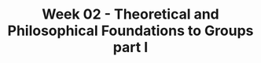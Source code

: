---
layout: single_embed_slide
title: "Week 02 - Theoretical and Philosophical Foundations to Groups part I"
presentation_id: xFnMol
canonical_url: /presentations/xFnMol/
slides:
  - slide_name: ../deck-6239-large-0.jpeg
    slide_thumbnail: ../deck-6239-thumb-0.jpeg
    slide_text: >
      <p><strong>Time</strong>: Wednesday’s from 5:30-8:15<br />
      <strong>Date</strong>: 01/20/21
      <strong>Content</strong>: Theoretical and Philosophical Foundations to Groups part I
      <strong>Reading Assignment</strong>: Garvin et al. (2017) Chapters 1-3
      <strong>Due Dates</strong>:</p>
      <ul>
      <li>
      <strong>A-01: Synchronous Class Engagement</strong> Attend class</li>
      <li>
      <strong>A-02: Asynchronous Class Engagement</strong> Description of characteristic of a population due Friday 01/22/21 at 11:55 PM and two replies due Sunday 01/24/21 at 11:55 PM <em>via My Heritage Class Forums</em>
      </li>
      <li>
      <strong>Read</strong> Garvin et al. (2017) Chapters 1-3</li>
      </ul>
      
  - slide_name: ../deck-6239-large-1.jpeg
    slide_thumbnail: ../deck-6239-thumb-1.jpeg
    slide_text: >
      <blockquote>
      <p>Often when starting groups, if you just ask how people are doing, they will not answer or it will be “ok” if pressed. In class, I tend to ask you to give a simple rating scale (thumbs up to thumbs down). Another way to make it concrete and solit more convesation is to make it abstract.</p>
      </blockquote>
      <blockquote>
      <p>[Whole Class Activity] As I go through and do attendance, please share how you would describe your day if it was an animal. You can also pass if you need to</p>
      </blockquote>
      <ul>
      <li>Spend time talking about other options for this type of simple activity.</li>
      </ul>
      
  - slide_name: ../deck-6239-large-2.jpeg
    slide_thumbnail: ../deck-6239-thumb-2.jpeg
    slide_text: >
      <blockquote>
      <p>What are groups used for in social work practice?
      We are going to watch a clip from a movie, Fight Club. There is some strong language and themes. We are only going to watch about 5 - 10 minutes. You can feel free to step out if you might be easily offended.
      [Activity] Watch scene from Fight Club  (5:41-12:26)
      Discuss some scenes from support groups in movies</p>
      </blockquote>
      <p><a href="https://tubitv.com/movies/565391/fight-club" target="_blank" rel="noopener">https://tubitv.com/movies/565391/fight-club</a></p>
      
  - slide_name: ../deck-6239-large-3.jpeg
    slide_thumbnail: ../deck-6239-thumb-3.jpeg
    slide_text: >
      <ul>
      <li>Overview of working with groups</li>
      <li>Group dynamics and roles</li>
      <li>Tools and strategies in groups</li>
      </ul>
      
  - slide_name: ../deck-6239-large-4.jpeg
    slide_thumbnail: ../deck-6239-thumb-4.jpeg
    slide_text: >
      <blockquote>
      <p>Group work can be some of the most challenging and rewarding work that we can do as social workers. But what does it mean to do work with groups?</p>
      </blockquote>
      <ul>
      <li>Definition
      <ul>
      <li>A group is a collection of people with shared interests who come together to pursue a goal.</li>
      <li>Can be individual, group, organization, and/or community goals.</li>
      </ul>
      </li>
      <li>Examples
      <ul>
      <li>Groups can help a lot of different people with different needs such as people with CD issues, weight loss groups, family support groups, and advocacy groups.</li>
      <li>Social workers use groups to gather information about clients and to help plan interventions through staffing clients, or case conferences.</li>
      </ul>
      </li>
      </ul>
      
  - slide_name: ../deck-6239-large-5.jpeg
    slide_thumbnail: ../deck-6239-thumb-5.jpeg
    slide_text: >
      <blockquote>
      <p>Nothing truly valuable can be achieved except by the unselfish cooperation of many individuals.
      — Albert Einstein
      We were all born into a group (family) and eventually become members of multiple groups such as work, church, and other venues. Humans are social animals and need to belong, to be accepted by others.</p>
      </blockquote>
      <ul>
      <li>
      <strong>Mutual Assistance</strong> the opportunity a group offers to be able to give and to receive help from others. The help given could include companionship, material assistance, emotional, or spiritual support, access to resources, and others.</li>
      <li>
      <strong>Connecting with others</strong> helps reduce individual isolation and allows sharing of thoughts feelings, and beliefs. Groups give us the chance to put our problems into perspective and identify with others who share our feelings, and interests.</li>
      <li>
      <strong>Testing new behaviors</strong>, groups allow us to test out new behaviors in a safer environment than might ordinarily be available.</li>
      <li>
      <strong>Goal achievement</strong> due to the fact that a group of individuals generate ideas, solutions, and responses in greater numbers than a single person which increases the likelihood that a problem can be solved.</li>
      <li>
      <strong>Decision making</strong> in a group is the capacity to bring the wisdom of many to the decision making process. Buy in by members is especially important when they will be expected to carry out decisions made in the group.</li>
      </ul>
      
  - slide_name: ../deck-6239-large-6.jpeg
    slide_thumbnail: ../deck-6239-thumb-6.jpeg
    slide_text: >
      <blockquote>
      <p>There are two main types of groups, task groups, and treatment groups.
      [Discussion] What types of groups have you been involved with or seen
      [Discussion] What is a local example of each group?</p>
      </blockquote>
      <h3>Treatment Groups</h3>
      <blockquote>
      <p>The type most of us think about is treatment groups. These are any groups where the primary focus is on member’s emotional and social needs.</p>
      </blockquote>
      <ul>
      <li>
      <strong>Growth Group</strong>: Designed to encourage and support the growth of the individual group member.
      <ul>
      <li>They focus on helping individuals achieve their potential and building their strengths. i.e. women in a DV shelter.</li>
      </ul>
      </li>
      <li>
      <strong>Therapy Groups</strong>: Help clients who have an identified goal of changing some aspects of their behavior or thinking. The objective is recovering from problematic life experiences. i.e.; victims of abuse.</li>
      <li>
      <strong>Educational Groups</strong>: The purpose is to educate or teach the group members about some issue or topic. i.e.; parenting group</li>
      <li>
      <strong>Socialization Group</strong>: Assist participants in acquiring skills necessary to become socialized into the community. The presumption is that the group members have a deficit of some sort of social skills. i.e.; teenagers with delinquent behavior.</li>
      <li>
      <strong>Support Groups</strong>: People sharing certain characteristics who get together to provide one another with emotional sustenance, encourage new coping mechanisms, and allow a strengths-based sharing of issues, concerns, and problems.</li>
      </ul>
      
  - slide_name: ../deck-6239-large-7.jpeg
    slide_thumbnail: ../deck-6239-thumb-7.jpeg
    slide_text: >
      <h3>Task Groups</h3>
      <blockquote>
      <p>The second type of group is a task group, which is are where members focus primarily on a specific objective or task.</p>
      </blockquote>
      <blockquote>
      <p>Task groups could be characterized in three ways based on who it is intending to meet the needs of:</p>
      </blockquote>
      <ul>
      <li>Needs of the client</li>
      <li>Needs of the organization</li>
      <li>Needs of the community</li>
      </ul>
      
  - slide_name: ../deck-6239-large-8.jpeg
    slide_thumbnail: ../deck-6239-thumb-8.jpeg
    slide_text: >
      <blockquote>
      <p>These groups often take some of these general forms.</p>
      </blockquote>
      <ul>
      <li>
      <strong>Board of Directors</strong>: An administrative group charged with responsibility for setting the policy governing agency programs.
      <ul>
      <li>The board is a legal entity established by the bylaws, organizational charter, or articles of incorporation.</li>
      </ul>
      </li>
      <li>
      <strong>Task Forces</strong>: A group established for a special purpose and usually disband after completion of their task.</li>
      <li>
      <strong>Committees and commissions</strong>: Committees are groups responsible for dealing with specific tasks or matters.
      <ul>
      <li>Members can be appointed or elected depending on the type of committee.</li>
      <li>Two types of committees
      <ol>
      <li>Standing committee that exists on a continuous basis</li>
      <li>Ad hoc committee is like a task force that is set up for one purpose and expected to cease operation after completion of the task.</li>
      </ol>
      </li>
      </ul>
      </li>
      <li>
      <strong>Legislative Bodies</strong>: include city councils, county boards of supervisors, state legislatures, and U.S Congress.</li>
      <li>
      <strong>Staff Meetings</strong>: Agency staff members who assemble periodically for some identified purpose.</li>
      <li>
      <strong>Multidisciplinary Teams</strong>: Groups of professionals from various disciplines that meet to discuss specific clients with whom team members are working.</li>
      <li>
      <strong>Case Conferences Staffing</strong>: Agency or organizational meetings in which all professionals involved in a particular case discuss such things as the clients identified problems, goals, and intervention plans.</li>
      <li>
      <strong>Social Action</strong>: Individuals that take social action to bring about solutions to social and economic problems.</li>
      </ul>
      
  - slide_name: ../deck-6239-large-9.jpeg
    slide_thumbnail: ../deck-6239-thumb-9.jpeg
    slide_text: >
      <blockquote>
      <p>There are a number of roles that social workers take while facilitating groups.</p>
      </blockquote>
      <ul>
      <li>
      <strong>Brokers</strong>: Help group members obtain needed resources by connecting them with the community agencies. This process requires that the worker be familiar with community resources, have general knowledge about eligibility requirements, and be sensitive to the client’s needs.</li>
      <li>
      <strong>Mediators</strong>: Help group members resolve conflicts. In this role, the worker must believe that different sides to a disagreement are legitimate and help each side recognize that the other side’s views are valid. It helps parties identify their points of disagreement and of mutual interest.</li>
      <li>
      <strong>Educator</strong>: Provides group participation with new information, structures the presentation of the information, and uses modeling to help members learn new skills.</li>
      <li>
      <strong>Facilitator</strong>: Guides, eases, or expedites the way for others. This role is important whether working with individuals or with groups.</li>
      <li>
      <strong>Multiple Roles</strong>: Social workers will have to play various roles depending on the group’s needs and the problems confronted.</li>
      </ul>
      
  - slide_name: ../deck-6239-large-10.jpeg
    slide_thumbnail: ../deck-6239-thumb-10.jpeg
    slide_text: >
      <blockquote>
      <p>During every group, there are two functions that have to be fulfilled consistently. These are task functions and maintenance functions. As a group leader, you will have to go back and forth between the two throughout the group process to have the group be successful.</p>
      </blockquote>
      <ul>
      <li>Task functions
      <ul>
      <li>Help to keep a group on task and work toward agreed-upon ends.</li>
      <li>People playing task roles are interested in the group completing their agreed-upon tasks and try to help the process.</li>
      <li>A group needs task function to work towards goal completion.</li>
      </ul>
      </li>
      <li>Maintenance functions
      <ul>
      <li>Ensure that the needs of group members receive attention.</li>
      <li>Group maintenance roles are concerned with improving, enhancing, or increasing group functioning.</li>
      <li>Maintenance to encourage members to continue to attend.</li>
      </ul>
      </li>
      <li>Potentially positive roles
      <ul>
      <li>As with anything in social work, there is a wide range of roles that might be necessary for any group.</li>
      <li>Every role is not necessary every time, and even roles that can be positive can sometimes not be what is needed at a specific time.</li>
      <li>Some potentially positive roles are as follows:</li>
      <li>information seeker, opinion seeker, elaborator, instructor, evaluator, energizer, recorder, procedural technician, harmonizer, compromiser, encourager, follower, tension reliever, and listener.</li>
      </ul>
      </li>
      </ul>
      
  - slide_name: ../deck-6239-large-11.jpeg
    slide_thumbnail: ../deck-6239-thumb-11.jpeg
    slide_text: >
      <blockquote>
      <p>Group members also frequently take on roles…</p>
      </blockquote>
      <blockquote>
      <p>Some roles can potentially be negative, such as aggressor, blocker, recognition seeker, dominator, help seeker, confessor.
      Some roles played by members meet only their own needs and do not help further the progress of the group.</p>
      </blockquote>
      <ul>
      <li>
      <p>Aggressive members, recognition seekers, dominators, confessor, scapegoat, defensive members, deviant members, quiet members, and internal leader.</p>
      </li>
      <li>
      <p>Groups need guidance and help from the leader to recognize and confront nonfunctional roles.</p>
      </li>
      </ul>
      
  - slide_name: ../deck-6239-large-12.jpeg
    slide_thumbnail: ../deck-6239-thumb-12.jpeg
    slide_text: >
      <blockquote>
      <p>When a group has a general, expected format (whether you are looking at a treatment group or a task group), it helps all of the members have an idea of what to expect and for it to be easier to create norms.</p>
      </blockquote>
      <p>When I was at the Crisis Residential Center in Spokane, I frequently led groups for the youth staying there. I had a general format that I would always follow:</p>
      <ul>
      <li>Review the rules</li>
      <li>Check-in question</li>
      <li>Fun engaging activity</li>
      <li>Work on a specific topic or skill</li>
      </ul>
      <blockquote>
      <p>[Activity] Have all students move desks into a circle. Go through the first three steps of the group. We are going to go through a part of a group exercise to see what it can look like. We will role-play as if this is a therapeutic group working on communication skills.</p>
      </blockquote>
      <h3>Determine Group Rules</h3>
      <blockquote>
      <p>If any of you have every part, sometimes it can be a little bit difficult… one way that we can make it a little bit easier is to set up some ground rules for while we are at the group. Does anybody have any suggestions about possible rules for our group sessions?</p>
      </blockquote>
      <ul>
      <li>Elicit ideas</li>
      <li>Write on the board</li>
      <li>Review them</li>
      <li>Thank the group</li>
      </ul>
      <h3>Check-in Question</h3>
      <blockquote>
      <p>If you could describe your day today as an animal, any animal… what would it be today and why?</p>
      </blockquote>
      <ul>
      <li>Ask check-in question (highs and lows today)</li>
      <li>Follow up on some of the group members and why they picked what they picked</li>
      </ul>
      <h3>Activity</h3>
      <blockquote>
      <p>Today, we are going to do a pretty fun activity. It is kind of like telephone, but… completely different…</p>
      </blockquote>
      <h4>Picture is worth a 1,000 words</h4>
      <ul>
      <li>
      <strong>Description</strong>:  Variation of telephone.  Each group member is given a piece of paper.  They are instructed to write a short phrase on their paper.  The paper is passed to the next person.  That person is instructed to draw a picture of the phrase.  Before they pass their picture to the next person they fold and cover the written statement directly above.  This process is repeated until papers get back to the original writer.</li>
      <li>
      <strong>Purpose</strong>:  The phrase to drawing changes what the writer intended.  This often happens when we communicate.</li>
      </ul>
      <h3>Skill</h3>
      <blockquote>
      <p>Today we are going to be talking about communication. What did we see when we did the activity? How could that relate to how we communicate?</p>
      </blockquote>
      <h3>Debrief</h3>
      <blockquote>
      <p>What did you see and not see?</p>
      </blockquote>
      <ul>
      <li>What did you see in my facilitation of the group</li>
      <li>What worked, what didn’t</li>
      <li>Is this something you could imagine doing in a group?</li>
      </ul>
      
  - slide_name: ../deck-6239-large-13.jpeg
    slide_thumbnail: ../deck-6239-thumb-13.jpeg
    slide_text: >
      <blockquote>
      <p>I really like the restorive justice model and the concept of circles. One component of these circles is that have set up and agreed upon norms is highly important. One exmaple of these norms comes from Clifford (n.d.) and the handbook developed for San Francisco Unified School District.</p>
      </blockquote>
      <p>Group Norms:</p>
      <ol>
      <li>
      <strong>Respect the talking piece</strong>: everyone listens, everyone has a turn</li>
      <li>
      <strong>Speak from the heart</strong>: your truth, your perspectives, your experiences</li>
      <li>
      <strong>Listen from the heart</strong>: Let go of stories that make it hard to hear each other</li>
      <li>
      <strong>Trust that you know what to say</strong>: no need to rehearse</li>
      <li>
      <strong>Say just enough</strong>: without feeling rushed, be concise and considerate of the time of others</li>
      </ol>
      <p>Reference</p>
      <p>Clifford, A. (n.d.) Teaching restorative practices with classroom circles. Retrieved from https://www.healthiersf.org/RestorativePractices/Resources/documents/RP%20Curriculum%20and%20Scripts%20and%20PowePoints/Classroom%20Curriculum/Teaching%20Restorative%20Practices%20in%20the%20Classroom%207%20lesson%20Curriculum.pdf#page20</p>
      
  - slide_name: ../deck-6239-large-14.jpeg
    slide_thumbnail: ../deck-6239-thumb-14.jpeg
    slide_text: >
      <blockquote>
      <p>Following a Restorative Justice Model</p>
      </blockquote>
      <ul>
      <li>What have been some difficult aspects of college so far and how have you managed?</li>
      <li>How do you study, and what do you do when you study?</li>
      <li>If you could have given yourself a piece of advice your first year of college, what would it have been?</li>
      </ul>
      
  - slide_name: ../deck-6239-large-15.jpeg
    slide_thumbnail: ../deck-6239-thumb-15.jpeg
    slide_text: >
      <blockquote>
      <p>When looking at patterns of behavior, two areas that we frequently evaluate are those of content and process.</p>
      </blockquote>
      <ul>
      <li>
      <strong>Content</strong> refers to verbal statements and related topics that members discuss</li>
      <li>
      <strong>Process</strong> involves the ways members relate or behave as they interact in the group and discuss content.</li>
      <li>Seeing these processes happen that we can start to see <strong>Thematic Behaviors</strong>.
      <ul>
      <li>Patterned cognitions and behavior are inextricably related and reciprocally reinforce each other</li>
      </ul>
      </li>
      </ul>
      
  - slide_name: ../deck-6239-large-16.jpeg
    slide_thumbnail: ../deck-6239-thumb-16.jpeg
    slide_text: >
      <blockquote>
      <p>All groups have an identifiable culture that is made of the traditions, customs, and values and beliefs shared by group members.</p>
      </blockquote>
      <ul>
      <li>
      <strong>Norms</strong> are unwritten expectations about how individuals will act in certain situations.</li>
      <li>
      <strong>Value</strong> differences among group members may contribute to difficulties within the group.</li>
      <li>When a <strong>climate</strong> of trust exists, members are more likely to accept individual differences and allow fellow members to express their individuality.</li>
      <li>
      <strong>Power</strong> issues always exist within groups (i.e. facilitator and member).</li>
      </ul>
      <p>Group size and composition of a group changes its dynamics and is frequently is determined by the worker.</p>
      <ul>
      <li>
      <strong>Group size</strong> does have an impact on what occurs in the group.</li>
      <li>
      <strong>Age</strong> also may play a factor, for example, different levels of development.</li>
      <li>
      <strong>Gender</strong> is also an important consideration.</li>
      <li>Homogeneity
      <ul>
      <li>Selecting individuals who share similar problems but have different personalities, you would want a mix of talkers and listeners.</li>
      <li>Having diverse group members can bring unique qualities and multiple perspectives on problem-solving processes to the group</li>
      </ul>
      </li>
      <li>
      <strong>Determining the duration</strong> of a group requires that the worker decide how many sessions will be held and how long it will last.</li>
      </ul>
      
  - slide_name: ../deck-6239-large-17.jpeg
    slide_thumbnail: ../deck-6239-thumb-17.jpeg
    slide_text: >
      <blockquote>
      <p>Groups make decisions in different ways. These include:</p>
      </blockquote>
      <ul>
      <li>
      <strong>Consensus Decision</strong> Making is a time-consuming approach to making decisions. Consensus is a process used by groups to reach a general agreement about what they want and how they will get it. In the end all members accept and support the decision. It requires an atmosphere of openness where all members have the opportunity to be heard.</li>
      <li>
      <strong>Compromise</strong> is when the group attempts to reach a solution that most, if not all members, can support.</li>
      <li>
      <strong>Decision making by majority</strong> is when a decision-makers support or vote for an idea. Decisions made in this fashion typically are accepted by the winning side and disliked by the losing side.</li>
      <li>
      <strong>Rule by individual</strong> is when groups make decisions by default and allow one individual to make choices that affect the entire group.</li>
      <li>
      <strong>Persuasion by a recognized expert</strong> is when a group comes to a make a decision and they go by the recommendations from the person in the group they consider the expert.</li>
      <li>
      <strong>Averaging of opinions</strong> of individual group members is when groups opinions can really be rated in a numerical rating.</li>
      <li>
      <strong>Persuasion by a minority</strong> of the group occurs when one or more members of a group feel strongly about a particular decision and a subgroup has intense attitudes and the rest of the group is less invested in the matter at stake.</li>
      <li>
      <strong>Nominal group technique</strong> this helps group members arrive at a consensus with respect to a pending decision. The group members generate ideas and help build commitment to a decision.</li>
      <li>
      <strong>Brain storming</strong> is a group technique used to encourage members to produce a variety of ideas about a specific topic.</li>
      <li>
      <strong>Parliamentary procedure</strong> was devised over 100 years ago and remains the most common set of guidelines in use today. Examples of I move to purchase three gallons of paint for the child care center. If anyone else supports this motion some would say I second the motion and then it would be open for discussion. Primary motions bring business to the group for consideration.</li>
      </ul>
      
  - slide_name: ../deck-6239-large-18.jpeg
    slide_thumbnail: ../deck-6239-thumb-18.jpeg
    slide_text: >
      <blockquote>
      <p>As heterogeneity (i.e. diversity) goes up, so does critical thinking.</p>
      </blockquote>
      <ul>
      <li>
      <p>Groups can be effective decision-makers but they can fail to use critical thinking in their deliberations, sometimes with disastrous results.</p>
      </li>
      <li>
      <p><strong>Group think</strong> is used to describe situations where groups have the illusion of agreement but have really failed to carefully consider their decisions. This usually happens when decisions are made too quickly or do not want to upset the camaraderie by expressing opposing opinions.</p>
      </li>
      <li>
      <p>A critical thinking group will weigh alternatives carefully, consider both advantages and disadvantages of each option, and value the insights of all group members.</p>
      </li>
      </ul>
      
  - slide_name: ../deck-6239-large-19.jpeg
    slide_thumbnail: ../deck-6239-thumb-19.jpeg
    slide_text: >
      <blockquote>
      <p>There are a number of ways to think about group dynamics and processes. Some of the seminal work on groups was Tuckman in 63 where we got the group dynamic concepts of forming, storming, norming, and performing stages. Hepworth lays out five stages:</p>
      </blockquote>
      <ul>
      <li>Stage 1. Preaffiliation: Approach and Avoidance Behavior
      <ul>
      <li>Group coming together</li>
      <li>Forming stage</li>
      </ul>
      </li>
      <li>Stage 2. Power and Control: A Time of Transition
      <ul>
      <li>Shift concerns to matters related to autonomy, power, and control</li>
      <li>Storming stage</li>
      </ul>
      </li>
      <li>Stage 3. Intimacy: Developing a Familial Frame of Reference
      <ul>
      <li>Develop close, deeper ties…</li>
      <li>Norming stage</li>
      </ul>
      </li>
      <li>Stage 4. Differentiation: Developing Group Identity and an Internal Frame of Reference
      <ul>
      <li>cohesion and harmony</li>
      <li>Performing stage</li>
      </ul>
      </li>
      <li>Stage 5. Separation: Breaking Away
      <ul>
      <li>Adjournment phase</li>
      </ul>
      </li>
      </ul>
      <blockquote>
      <p>Another model describes the following:</p>
      </blockquote>
      <ol>
      <li>Stage I: Reliance on Leader
      <ul>
      <li>The first stage of development is where the groups show a strong reliance on the leader.</li>
      <li>Limited participation</li>
      <li>The expectation for strong direction</li>
      </ul>
      </li>
      <li>Stage II: Conflict
      <ul>
      <li>Stage two members begin to assert themselves more.</li>
      <li>During this level some level of conflict is common</li>
      <li>Members start to feel safer and express themselves more.</li>
      </ul>
      </li>
      <li>Stage III: Working
      <ul>
      <li>Stage three is the working phase of the group.</li>
      <li>This is when members develop affection or liking for it and its members, and are more willing to share their ideas and reactions.</li>
      <li>The role of the leader is likely to change in this stage from the director to consultant or advisor.</li>
      </ul>
      </li>
      <li>Stage IV: Separation
      <ul>
      <li>The fourth stage is separation where the group has reached its goals.</li>
      <li>Members begin to separate emotionally from the group, and the group comes to an end.</li>
      </ul>
      </li>
      </ol>
      <blockquote>
      <p>Personally, I like the simplicity of groups having…</p>
      </blockquote>
      <ul>
      <li>Beginning</li>
      <li>Middle</li>
      <li>End</li>
      </ul>
      
  - slide_name: ../deck-6239-large-20.jpeg
    slide_thumbnail: ../deck-6239-thumb-20.jpeg
    slide_text: >
      <blockquote>
      <p>Conflict is a fact of life. It occurs routinely within relationships and can have positive or negative consequences depending upon how it is handled. There are four steps to the problem-solving framework of managing conflict.</p>
      </blockquote>
      <ol>
      <li>Recognition
      <ul>
      <li>Recognizing conflict is easy when people do not talk to one another are openly hostile, not polite, or outright rude.</li>
      <li>Ideas by one side may be routinely rejected by the other.</li>
      </ul>
      </li>
      <li>Asses
      <ul>
      <li>Conflict usually requires talking directly to the parties involved.</li>
      <li>Why is there the conflict and what does it entail.</li>
      </ul>
      </li>
      <li>Choose
      <ul>
      <li>Choosing a strategy and intervening in identifying the source of conflict is an important step in resolving it.</li>
      <li>Once identified, appropriate strategies can be considered or devised.</li>
      </ul>
      </li>
      <li>Resolve
      <ul>
      <li>One of the ways we can avoid becoming involved in conflicts is to recognize when a win-lose conflict situation is developing. This is when you feel yourself lining up on one side or the other you are probably becoming involved in a win-lose incident.</li>
      <li>Strategies are often successful in resolving to avoid win-lose situations and seek to find a win-win solution.</li>
      </ul>
      </li>
      </ol>
      
  - slide_name: ../deck-6239-large-21.jpeg
    slide_thumbnail: ../deck-6239-thumb-21.jpeg
    slide_text: >
      <blockquote>
      <p>There are two main methods that a group facilitator can evoke change among group member’s behaviors.</p>
      </blockquote>
      <ul>
      <li>Modeling
      <ul>
      <li>Social workers may find modeling helpful in a number of situations.
      <ul>
      <li>Teaching new skills</li>
      <li>Showing clients alternative methods for resolving problems</li>
      <li>Helping clients develop a number of responses to problematic situations.</li>
      </ul>
      </li>
      <li>Conditions that increase the likelihood that a modeled behavior will be copied.
      <ol>
      <li>The observer’s attention level or awareness of the model.</li>
      <li>The observer’s retention of the modeled behavior.</li>
      <li>the observer’s ability to perform modeled behavior.</li>
      <li>The observer’s motivation to perform the behavior.</li>
      </ol>
      </li>
      </ul>
      </li>
      <li>Coaching
      <ul>
      <li>Coaching is a skill that includes giving the client-specific information as well as corrective feedback.</li>
      <li>This can be done through role-playing.</li>
      <li>Coaching also involves encouraging members to try new behavior.</li>
      </ul>
      </li>
      </ul>
      
  - slide_name: ../deck-6239-large-22.jpeg
    slide_thumbnail: ../deck-6239-thumb-22.jpeg
    slide_text: >
      <ul>
      <li>Confrontation within a group tends to be more discomforting than confronting individuals on a one-on-one basis.</li>
      <li>[co-leading] A worker that determines that a member has engaged in behavior warranting confrontation has a responsibility to follow through and confront that individual.</li>
      <li>This situation provides a good opportunity to <strong>model appropriate confrontation</strong> for other members by:
      <ul>
      <li>The worker engaging in nonblaming type of confrontation</li>
      <li>Pointing out the discrepancy</li>
      <li>How it affects the worker, for example, by using “I” statements.</li>
      </ul>
      </li>
      <li>Another way is for a worker to involve the whole group and ask the entire group to take responsibility for problem-solving.</li>
      <li>As always, confrontation should be used judiciously and tactfully. One should have both empathy and respect for the sensitivities of the person being confronted.</li>
      </ul>
      
---
